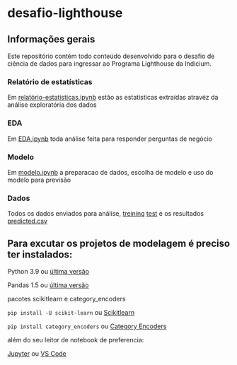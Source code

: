 # desafio-lighthouse

## Informações gerais
Este repositório contém todo conteúdo desenvolvido para o desafio de ciência de dados para ingressar ao Programa Lighthouse da Indicium.
### Relatório de estatísticas
  Em [relatório-estatisticas.ipynb](relatório-estatisticas.ipynb) estão as estatisticas extraídas atravéz da análise exploratória dos dados
### EDA
  Em [EDA,ipynb](EDA.ipynb) toda análise feita para responder perguntas de negócio
### Modelo
  Em [modelo.ipynb](modelo.ipynb) a preparacao de dados, escolha de modelo e uso do modelo para previsão
### Dados
  Todos os dados enviados para análise, [treining](/data/cars_treining) [test](/data/cars_test) e os resultados [predicted.csv]('/data/predicted.csv')

## Para excutar os projetos de modelagem é preciso ter instalados:

Python 3.9 ou [última versão](https://www.python.org/downloads/)

Pandas 1.5 ou [última versão](https://pandas.pydata.org/getting_started.html)

pacotes scikitlearn e category_encoders
  
  ```pip install -U scikit-learn``` 
  ou [Scikitlearn](https://scikit-learn.org/stable/install.html)

  ```pip install category_encoders```
  ou [Category Encoders](https://contrib.scikit-learn.org/category_encoders/)

além do seu leitor de notebook de preferencia:

[Jupyter](https://jupyter.org/)
ou
[VS Code](https://code.visualstudio.com/download)
